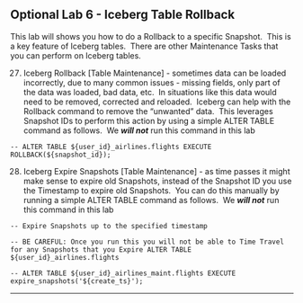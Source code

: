 ## Optional Lab 6 - Iceberg Table Rollback 

This lab will shows you how to do a Rollback to a specific Snapshot.  This is a key feature of Iceberg tables.  There are other Maintenance Tasks that you can perform on Iceberg tables.

27. Iceberg Rollback \[Table Maintenance] - sometimes data can be loaded incorrectly, due to many common issues - missing fields, only part of the data was loaded, bad data, etc.  In situations like this data would need to be removed, corrected and reloaded.  Iceberg can help with the Rollback command to remove the “unwanted” data.  This leverages Snapshot IDs to perform this action by using a simple ALTER TABLE command as follows.  We **_will not_** run this command in this lab

<!---->

    -- ALTER TABLE ${user_id}_airlines.flights EXECUTE ROLLBACK(${snapshot_id});

28. Iceberg Expire Snapshots \[Table Maintenance] - as time passes it might make sense to expire old Snapshots, instead of the Snapshot ID you use the Timestamp to expire old Snapshots.  You can do this manually by running a simple ALTER TABLE command as follows.  We **_will not_** run this command in this lab

<!---->

    -- Expire Snapshots up to the specified timestamp 

    -- BE CAREFUL: Once you run this you will not be able to Time Travel for any Snapshots that you Expire ALTER TABLE ${user_id}_airlines.flights 

    -- ALTER TABLE ${user_id}_airlines_maint.flights EXECUTE expire_snapshots('${create_ts}');

***